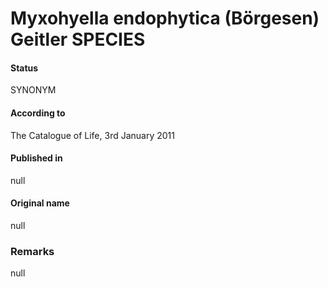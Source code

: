 # Myxohyella endophytica (Börgesen) Geitler SPECIES

#### Status
SYNONYM

#### According to
The Catalogue of Life, 3rd January 2011

#### Published in
null

#### Original name
null

### Remarks
null